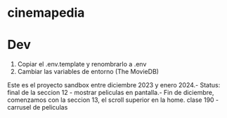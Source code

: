 # cinemapedia

# Dev

1. Copiar el .env.template y renombrarlo a .env
2. Cambiar las variables de entorno (The MovieDB)

Este es el proyecto sandbox entre diciembre 2023 y enero 2024.-
Status: final de la seccion 12 - mostrar peliculas en pantalla.-
Fin de diciembre, comenzamos con la seccion 13, el scroll superior en la home.
clase 190 - carrusel de peliculas